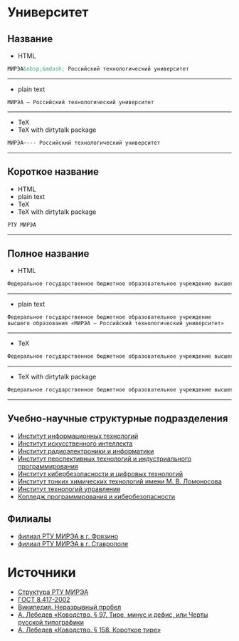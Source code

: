 



# Университет

## Название

- HTML


```html
МИРЭА&nbsp;&mdash; Российский технологический университет
```

---
- plain text


```text
МИРЭА — Российский технологический университет
```

---
- TeX
- TeX with dirtytalk package


```tex
МИРЭА~--- Российский технологический университет
```

---
## Короткое название

- HTML
- plain text
- TeX
- TeX with dirtytalk package


```html
РТУ МИРЭА
```

---
## Полное название

- HTML


```html
Федеральное государственное бюджетное образовательное учреждение высшего образования &laquo;МИРЭА&nbsp;&mdash; Российский технологический университет&raquo;
```

---
- plain text


```text
Федеральное государственное бюджетное образовательное учреждение высшего образования «МИРЭА — Российский технологический университет»
```

---
- TeX


```tex
Федеральное государственное бюджетное образовательное учреждение высшего образования <<МИРЭА~--- Российский технологический университет>>
```

---
- TeX with dirtytalk package


```tex
Федеральное государственное бюджетное образовательное учреждение высшего образования \say{МИРЭА~--- Российский технологический университет}
```

---
## Учебно-научные структурные подразделения

- [Институт информационных технологий]
- [Институт искусственного интеллекта]
- [Институт радиоэлектроники и&nbsp;информатики]
- [Институт перспективных технологий и&nbsp;индустриального программирования]
- [Институт кибербезопасности и&nbsp;цифровых технологий]
- [Институт тонких химических технологий имени М.&nbsp;В.&nbsp;Ломоносова]
- [Институт технологий управления]
- [Колледж программирования и&nbsp;кибербезопасности]

## Филиалы

- [филиал РТУ МИРЭА в&nbsp;г.&nbsp;Фрязино]
- [филиал РТУ МИРЭА в&nbsp;г.&nbsp;Ставрополе]

# Источники

- [Структура РТУ МИРЭА]
- [ГОСТ 8.417-2002]
- [Википедия. Неразрывный пробел]
- [А.&nbsp;Лебедев «Ководство. §&nbsp;97. Тире, минус и&nbsp;дефис, или Черты русской типографики]
- [А.&nbsp;Лебедев «Ководство. §&nbsp;158. Короткое тире»]



[А.&nbsp;Лебедев «Ководство. §&nbsp;158. Короткое тире»]: https://www.artlebedev.ru/kovodstvo/sections/158/
[А.&nbsp;Лебедев «Ководство. §&nbsp;97. Тире, минус и&nbsp;дефис, или Черты русской типографики]: https://www.artlebedev.ru/kovodstvo/sections/97/
[Википедия. Неразрывный пробел]: https://ru.wikipedia.org/wiki/Неразрывный_пробел
[ГОСТ 8.417-2002]: https://ru.wikisource.org/wiki/ГОСТ_8.417—2002
[Институт информационных технологий]: ./educational_and_scientific_structural_divisions/ИИТ.md
[Институт искусственного интеллекта]: ./educational_and_scientific_structural_divisions/ИИИ.md
[Институт кибербезопасности и&nbsp;цифровых технологий]: ./educational_and_scientific_structural_divisions/ИКЦТ.md
[Институт перспективных технологий и&nbsp;индустриального программирования]: ./educational_and_scientific_structural_divisions/ИПТИП.md
[Институт радиоэлектроники и&nbsp;информатики]: ./educational_and_scientific_structural_divisions/ИРИ.md
[Институт технологий управления]: ./educational_and_scientific_structural_divisions/ИТУ.md
[Институт тонких химических технологий имени М.&nbsp;В.&nbsp;Ломоносова]: ./educational_and_scientific_structural_divisions/ИТХТ.md
[Колледж программирования и&nbsp;кибербезопасности]: ./educational_and_scientific_structural_divisions/КПК.md
[Структура РТУ МИРЭА]: https://www.mirea.ru/about/the-structure-of-the-university/
[филиал РТУ МИРЭА в&nbsp;г.&nbsp;Ставрополе]: ./branches/филиал%20РТУ%20МИРЭА%20в%20г.%20Ставрополе.md
[филиал РТУ МИРЭА в&nbsp;г.&nbsp;Фрязино]: ./branches/филиал%20РТУ%20МИРЭА%20в%20г.%20Фрязино.md
